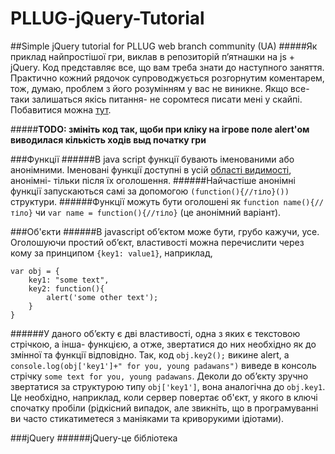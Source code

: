 # PLLUG-jQuery-Tutorial
##Simple jQuery tutorial for PLLUG web branch community (UA)
#####Як приклад найпростішої гри, виклав в репозиторій п’ятнашки на js + jQuery. Код представляє все, що вам треба знати до наступного заняття. Практично кожний рядочок супроводжується розгорнутим коментарем, тож, думаю, проблем з його розумінням у вас не виникне. Якщо все-таки залишаться якісь питання- не соромтеся писати мені у скайпі. Побавитися можна [тут](http://jsbin.com/xizututejo/1/).

#####**TODO: змініть код так, щоби при кліку на ігрове поле alert'ом виводилася кількість ходів выд початку гри**

###Функції
######В java script функції бувають іменованими або анонімними. Іменовані функції доступні в усій [області видимості](https://ru.wikipedia.org/wiki/%D0%9E%D0%B1%D0%BB%D0%B0%D1%81%D1%82%D1%8C_%D0%B2%D0%B8%D0%B4%D0%B8%D0%BC%D0%BE%D1%81%D1%82%D0%B8), анонімні- тільки після їх оголошення. ######Найчастіше анонімні функції запускаються самі за допомогою `(function(){//тіло}())` структури.
######Функції можуть бути оголошені як `function name(){//тіло}` чи `var name = function(){//тіло}` (це анонімний варіант). 

###Об'єкти
######В javascript об’єктом може бути, грубо кажучи, усе. Оголошуючи простий об’єкт, властивості можна перечислити через кому за принципом `{key1: value1}`, наприклад,
```
var obj = {
	key1: "some text",
	key2: function(){
		alert('some other text');
	}
}
```
######У даного об’єкту є дві властивості, одна з яких є текстовою стрічкою, а інша- функцією, а отже, звертатися до них необхідно як до змінної та функції відповідно. Так, код `obj.key2();` викине alert, а `console.log(obj['key1']+" for you, young padawans")` виведе в консоль стрічку `some text for you, young padawans`. Деколи до об’єкту зручно звертатися за структурою типу `obj['key1']`, вона аналогічна до `obj.key1`. Це необхідно, наприклад, коли сервер повертає об'єкт, у якого в ключі спочатку пробіли (рідкісний випадок, але звикніть, що в програмуванні ви часто стикатиметеся з маніяками та криворукими ідіотами). 

###jQuery
######jQuery-це бібліотека